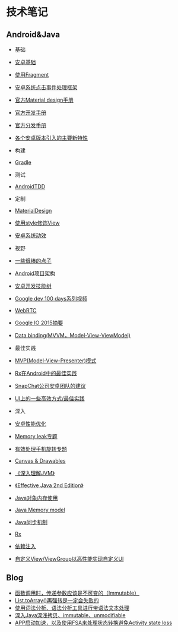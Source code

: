 # 技术笔记

## Android&Java
+  基础
  +  [安卓基础](Android&Java/AndroidBasic.md)
  +  [使用Fragment](Android&Java/Fragments.md)
  +  [安卓系统点击事件处理框架](Android&Java/AndroidTouchSystem.md)
  +  [官方Material design手册](Android&Java/AndroidOfficialMaterialDesignGuild.md)
  +  [官方开发手册](Android&Java/AndroidOfficialDevelopGuild.md)
  +  [官方分发手册](Android&Java/AndroidOfficialDistributeGuild.md)
  +  [各个安卓版本引入的主要新特性](Android&Java/NewInAndroid.md)  

+  构建
  +  [Gradle](Android&Java/Gradle.md)

+  测试
  +  [AndroidTDD](Android&Java/AndroidTDD.md)

+  定制
  +  [MaterialDesign](Android&Java/MaterialDesign.md)
  +  [使用style修饰View](Android&Java/StylingViews.md)
  +  [安卓系统动效](Android&Java/AndroidAnimation.md)

+  视野
  +  [一些很棒的点子](Android&Java/CoolIdea.md)
  +  [Android项目架构](Android&Java/AndroidProjectArch.md)
  +  [安卓开发技能树](Android&Java/AndroidDevSkillTree.md)
  +  [Google dev 100 days系列视频](Android&Java/GoogleDev100Days.md)
  +  [WebRTC](Android&Java/WebRTC.md)
  +  [Google IO 2015摘要](Android&Java/GoogleIO2015.md)
  +  [Data binding(MVVM，Model-View-ViewModel)](Android&Java/MVVM.md)

+  最佳实践
  +  [MVP(Model-View-Presenter)模式](Android&Java/MVP.md)
  +  [Rx在Android中的最佳实践](Android&Java/RxAndroidBestPractice.md)
  +  [SnapChat公司安卓团队的建议](https://github.com/futurice/android-best-practices)
  +  [UI上的一些高效方式/最佳实践](https://github.com/pedrovgs/EffectiveAndroidUI)

+  深入
  +  [安卓性能优化](Android&Java/AndroidPerformancePatterns.md)
  +  [Memory leak专题](Android&Java/MemoryLeak.md)
  +  [有效处理手机旋转专题](Android&Java/HandleOrientationChanged.md)
  +  [Canvas & Drawables](Android&Java/Canvas&Drawables.md)
  +  [《深入理解JVM》](Android&Java/InsideJVM.md)
  +  [《Effective Java 2nd Edition》](Android&Java/EffectiveJava.md)
  +  [Java对象内存使用](Android&Java/JavaObjectMemoryUsage.md)
  +  [Java Memory model](Android&Java/JSR133.md)
  +  [Java同步机制](Android&Java/JavaSynchronization.md)
  +  [Rx](Android&Java/Rx.md)
  +  [依赖注入](Android&Java/DependencyInjection.md)
  +  [自定义View/ViewGroup以高性能实现自定义UI](Android&Java/CustomViewViewGroup.md)

## Blog
+  [函数调用时，传递参数应该是不可变的（Immutable）](misc/BetterDesignWithImmutableParams.md)
+  [List.toArray()再强转是一定会失败的](http://stackoverflow.com/a/17909134/3077508)
+  [使用词法分析、语法分析工具进行带语法文本处理](misc/Parcer.md)
+  [深入Java深浅拷贝、immutable、unmodifiable](misc/copy.md)
+  [APP启动加速，以及使用FSA来处理状态转换避免Activity state loss](http://piasy.github.io/APP-Launch-Accelerate/)
